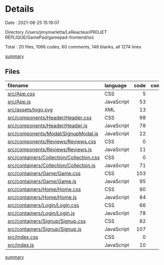 # Details

Date : 2021-08-25 15:19:07

Directory /Users/jimymarletta/LeReacteur/PROJET RÉPLIQUE/GamePad/gamepad-frontend/src

Total : 20 files,  1066 codes, 60 comments, 148 blanks, all 1274 lines

[summary](results.md)

## Files
| filename | language | code | comment | blank | total |
| :--- | :--- | ---: | ---: | ---: | ---: |
| [src/App.css](/src/App.css) | CSS | 5 | 1 | 1 | 7 |
| [src/App.js](/src/App.js) | JavaScript | 53 | 5 | 10 | 68 |
| [src/assets/logo.svg](/src/assets/logo.svg) | XML | 13 | 0 | 0 | 13 |
| [src/components/Header/Header.css](/src/components/Header/Header.css) | CSS | 98 | 3 | 16 | 117 |
| [src/components/Header/Header.js](/src/components/Header/Header.js) | JavaScript | 78 | 28 | 6 | 112 |
| [src/components/Modal/SignupModal.js](/src/components/Modal/SignupModal.js) | JavaScript | 22 | 0 | 3 | 25 |
| [src/components/Reviews/Reviews.css](/src/components/Reviews/Reviews.css) | CSS | 0 | 0 | 1 | 1 |
| [src/components/Reviews/Reviews.js](/src/components/Reviews/Reviews.js) | JavaScript | 11 | 0 | 3 | 14 |
| [src/containers/Collection/Collection.css](/src/containers/Collection/Collection.css) | CSS | 0 | 0 | 1 | 1 |
| [src/containers/Collection/Collection.js](/src/containers/Collection/Collection.js) | JavaScript | 71 | 2 | 7 | 80 |
| [src/containers/Game/Game.css](/src/containers/Game/Game.css) | CSS | 103 | 3 | 19 | 125 |
| [src/containers/Game/Game.js](/src/containers/Game/Game.js) | JavaScript | 95 | 6 | 10 | 111 |
| [src/containers/Home/Home.css](/src/containers/Home/Home.css) | CSS | 90 | 2 | 17 | 109 |
| [src/containers/Home/Home.js](/src/containers/Home/Home.js) | JavaScript | 84 | 5 | 8 | 97 |
| [src/containers/Login/Login.css](/src/containers/Login/Login.css) | CSS | 66 | 0 | 9 | 75 |
| [src/containers/Login/Login.js](/src/containers/Login/Login.js) | JavaScript | 78 | 1 | 11 | 90 |
| [src/containers/Signup/Signup.css](/src/containers/Signup/Signup.css) | CSS | 82 | 0 | 12 | 94 |
| [src/containers/Signup/Signup.js](/src/containers/Signup/Signup.js) | JavaScript | 107 | 3 | 11 | 121 |
| [src/index.css](/src/index.css) | CSS | 0 | 1 | 1 | 2 |
| [src/index.js](/src/index.js) | JavaScript | 10 | 0 | 2 | 12 |

[summary](results.md)